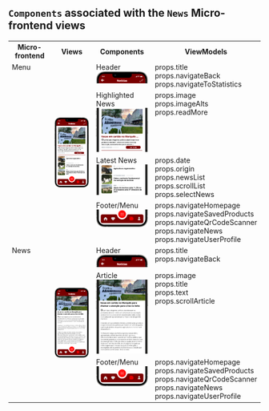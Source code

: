 ## `Components` associated with the `News` Micro-frontend views

<table>
  <tr>
    <th>Micro-frontend</th>
    <th>Views</th>
    <th>Components</th>
    <th>ViewModels</th>
  </tr>
  <tr>
    <td rowspan="4" style="vertical-align: top;">Menu</td>
    <td rowspan="4">
      <img src="https://github.com/DuarteVDG/aw-project/blob/main/views/View4.png?raw=true" style="width: 150px; height: auto;" />
    </td>
    <td style="vertical-align: top;">Header<br>
    <img src="https://github.com/DuarteVDG/aw-project/blob/main/components/images/News1.png?raw=true" style="width: 150px; height: auto;" />
    </td>
    <td style="vertical-align: top;">props.title<br>props.navigateBack<br>props.navigateToStatistics</td>
  </tr>
  <tr>
    <td style="vertical-align: top;">Highlighted News<br>
    <img src="https://github.com/DuarteVDG/aw-project/blob/main/components/images/News2.png?raw=true" style="width: 150px; height: auto;" />
    </td>
    <td style="vertical-align: top;">props.image<br>props.imageAlts<br>props.readMore</td>
  </tr>
  <tr>
    <td style="vertical-align: top;">Latest News<br>
    <img src="https://github.com/DuarteVDG/aw-project/blob/main/components/images/News3.png?raw=true" style="width: 150px; height: auto;" />
    </td>
    <td style="vertical-align: top;">props.date<br>props.origin<br>props.newsList<br>props.scrollList<br>props.selectNews</td>
  </tr>
  <tr>
    <td style="vertical-align: top;">Footer/Menu<br>
    <img src="https://github.com/DuarteVDG/aw-project/blob/main/components/images/News4.png?raw=true" style="width: 150px; height: auto;" />
    </td>
    <td style="vertical-align: top;">props.navigateHomepage<br>props.navigateSavedProducts<br>props.navigateQrCodeScanner<br>props.navigateNews<br>props.navigateUserProfile</td>
  </tr>
  
  <tr>
    <td rowspan="3" style="vertical-align: top;">News</td>
    <td rowspan="3">
      <img src="https://github.com/DuarteVDG/aw-project/blob/main/views/View6.png?raw=true" style="width: 150px; height: auto;" />
    </td>
    <td style="vertical-align: top;">Header<br>
    <img src="https://github.com/DuarteVDG/aw-project/blob/main/components/images/News5.png?raw=true" style="width: 150px; height: auto;" />
    </td>
    <td style="vertical-align: top;">props.title<br>props.navigateBack</td>
  </tr>
  <tr>
    <td style="vertical-align: top;">Article<br>
    <img src="https://github.com/DuarteVDG/aw-project/blob/main/components/images/News6.png?raw=true" style="width: 150px; height: auto;" />
    </td>
    <td style="vertical-align: top;">props.image<br>props.title<br>props.text<br>props.scrollArticle</td>
  </tr>
  <tr>
    <td style="vertical-align: top;">Footer/Menu<br>
   <img src="https://github.com/DuarteVDG/aw-project/blob/main/components/images/News7.png?raw=true" style="width: 150px; height: auto;" />
    </td>
    <td style="vertical-align: top;">props.navigateHomepage<br>props.navigateSavedProducts<br>props.navigateQrCodeScanner<br>props.navigateNews<br>props.navigateUserProfile</td>
  </tr>
  </tr>
</table>
